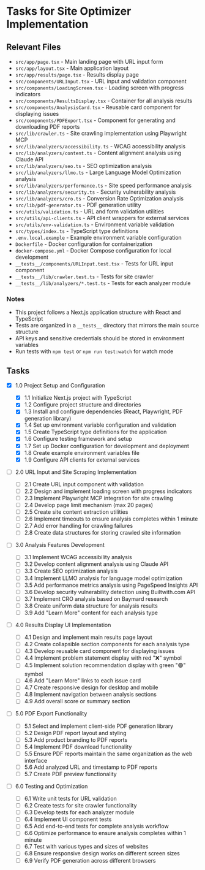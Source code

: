 # Tasks for Site Optimizer Implementation

## Relevant Files

- `src/app/page.tsx` - Main landing page with URL input form
- `src/app/layout.tsx` - Main application layout
- `src/app/results/page.tsx` - Results display page
- `src/components/URLInput.tsx` - URL input and validation component
- `src/components/LoadingScreen.tsx` - Loading screen with progress indicators
- `src/components/ResultsDisplay.tsx` - Container for all analysis results
- `src/components/AnalysisCard.tsx` - Reusable card component for displaying issues
- `src/components/PDFExport.tsx` - Component for generating and downloading PDF reports
- `src/lib/crawler.ts` - Site crawling implementation using Playwright MCP
- `src/lib/analyzers/accessibility.ts` - WCAG accessibility analysis
- `src/lib/analyzers/content.ts` - Content alignment analysis using Claude API
- `src/lib/analyzers/seo.ts` - SEO optimization analysis
- `src/lib/analyzers/llmo.ts` - Large Language Model Optimization analysis
- `src/lib/analyzers/performance.ts` - Site speed performance analysis
- `src/lib/analyzers/security.ts` - Security vulnerability analysis
- `src/lib/analyzers/cro.ts` - Conversion Rate Optimization analysis
- `src/lib/pdf-generator.ts` - PDF generation utility
- `src/utils/validation.ts` - URL and form validation utilities
- `src/utils/api-clients.ts` - API client wrappers for external services
- `src/utils/env-validation.ts` - Environment variable validation
- `src/types/index.ts` - TypeScript type definitions
- `.env.local.example` - Example environment variable configuration
- `Dockerfile` - Docker configuration for containerization
- `docker-compose.yml` - Docker Compose configuration for local development
- `__tests__/components/URLInput.test.tsx` - Tests for URL input component
- `__tests__/lib/crawler.test.ts` - Tests for site crawler
- `__tests__/lib/analyzers/*.test.ts` - Tests for each analyzer module

### Notes

- This project follows a Next.js application structure with React and TypeScript
- Tests are organized in a `__tests__` directory that mirrors the main source structure
- API keys and sensitive credentials should be stored in environment variables
- Run tests with `npm test` or `npm run test:watch` for watch mode

## Tasks

- [x] 1.0 Project Setup and Configuration

  - [x] 1.1 Initialize Next.js project with TypeScript
  - [x] 1.2 Configure project structure and directories
  - [x] 1.3 Install and configure dependencies (React, Playwright, PDF generation library)
  - [x] 1.4 Set up environment variable configuration and validation
  - [x] 1.5 Create TypeScript type definitions for the application
  - [x] 1.6 Configure testing framework and setup
  - [x] 1.7 Set up Docker configuration for development and deployment
  - [x] 1.8 Create example environment variables file
  - [x] 1.9 Configure API clients for external services

- [ ] 2.0 URL Input and Site Scraping Implementation

  - [ ] 2.1 Create URL input component with validation
  - [ ] 2.2 Design and implement loading screen with progress indicators
  - [ ] 2.3 Implement Playwright MCP integration for site crawling
  - [ ] 2.4 Develop page limit mechanism (max 20 pages)
  - [ ] 2.5 Create site content extraction utilities
  - [ ] 2.6 Implement timeouts to ensure analysis completes within 1 minute
  - [ ] 2.7 Add error handling for crawling failures
  - [ ] 2.8 Create data structures for storing crawled site information

- [ ] 3.0 Analysis Features Development

  - [ ] 3.1 Implement WCAG accessibility analysis
  - [ ] 3.2 Develop content alignment analysis using Claude API
  - [ ] 3.3 Create SEO optimization analysis
  - [ ] 3.4 Implement LLMO analysis for language model optimization
  - [ ] 3.5 Add performance metrics analysis using PageSpeed Insights API
  - [ ] 3.6 Develop security vulnerability detection using Builtwith.com API
  - [ ] 3.7 Implement CRO analysis based on Baymard research
  - [ ] 3.8 Create uniform data structure for analysis results
  - [ ] 3.9 Add "Learn More" content for each analysis type

- [ ] 4.0 Results Display UI Implementation

  - [ ] 4.1 Design and implement main results page layout
  - [ ] 4.2 Create collapsible section components for each analysis type
  - [ ] 4.3 Develop reusable card component for displaying issues
  - [ ] 4.4 Implement problem statement display with red "❌" symbol
  - [ ] 4.5 Implement solution recommendation display with green "🟢" symbol
  - [ ] 4.6 Add "Learn More" links to each issue card
  - [ ] 4.7 Create responsive design for desktop and mobile
  - [ ] 4.8 Implement navigation between analysis sections
  - [ ] 4.9 Add overall score or summary section

- [ ] 5.0 PDF Export Functionality

  - [ ] 5.1 Select and implement client-side PDF generation library
  - [ ] 5.2 Design PDF report layout and styling
  - [ ] 5.3 Add product branding to PDF reports
  - [ ] 5.4 Implement PDF download functionality
  - [ ] 5.5 Ensure PDF reports maintain the same organization as the web interface
  - [ ] 5.6 Add analyzed URL and timestamp to PDF reports
  - [ ] 5.7 Create PDF preview functionality

- [ ] 6.0 Testing and Optimization
  - [ ] 6.1 Write unit tests for URL validation
  - [ ] 6.2 Create tests for site crawler functionality
  - [ ] 6.3 Develop tests for each analyzer module
  - [ ] 6.4 Implement UI component tests
  - [ ] 6.5 Add end-to-end tests for complete analysis workflow
  - [ ] 6.6 Optimize performance to ensure analysis completes within 1 minute
  - [ ] 6.7 Test with various types and sizes of websites
  - [ ] 6.8 Ensure responsive design works on different screen sizes
  - [ ] 6.9 Verify PDF generation across different browsers
